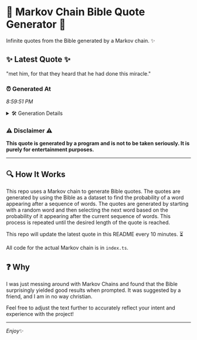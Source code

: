 # 📖 Markov Chain Bible Quote Generator 📖

Infinite quotes from the Bible generated by a Markov chain. ✨

## ✨ Latest Quote ✨
"met him, for that they heard that he had done this miracle."

### ⏰ Generated At
*8:59:51 PM*

<details>
    <summary>🛠️ Generation Details</summary>
    <p>
        <strong>🌱 Seed:</strong> met<br>
        <strong>🔄 Iterations:</strong> 11<br>
        <strong>📜 Context History:</strong><br>[ met ]: him,<br>[ met, him, ]: for<br>[ met, him,, for ]: that<br>[ met, him,, for, that ]: they<br>[ met, him,, for, that, they ]: heard<br>[ met, him,, for, that, they, heard ]: that<br>[ him,, for, that, they, heard, that ]: he<br>[ for, that, they, heard, that, he ]: had<br>[ that, they, heard, that, he, had ]: done<br>[ they, heard, that, he, had, done ]: this<br>[ heard, that, he, had, done, this ]: miracle.<br>
    </p>
</details>

### ⚠️ Disclaimer ⚠️
**This quote is generated by a program and is not to be taken seriously. It is purely for entertainment purposes.**

---

## 🔍 How It Works

This repo uses a Markov chain to generate Bible quotes. The quotes are generated by using the Bible as a dataset to find the probability of a word appearing after a sequence of words. The quotes are generated by starting with a random word and then selecting the next word based on the probability of it appearing after the current sequence of words. This process is repeated until the desired length of the quote is reached.

This repo will update the latest quote in this README every 10 minutes. ⏳

All code for the actual Markov chain is in `index.ts`.

## ❓ Why

I was just messing around with Markov Chains and found that the Bible surprisingly yielded good results when prompted. 
It was suggested by a friend, and I am in no way christian.

Feel free to adjust the text further to accurately reflect your intent and experience with the project!

---

*Enjoy*✨
